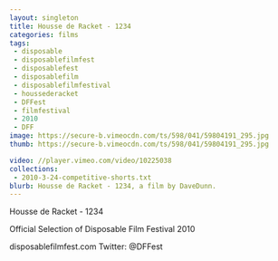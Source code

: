 ```yaml
---
layout: singleton
title: Housse de Racket - 1234
categories: films
tags:
 - disposable
 - disposablefilmfest
 - disposablefest
 - disposablefilm
 - disposablefilmfestival
 - houssederacket
 - DFFest
 - filmfestival
 - 2010
 - DFF
image: https://secure-b.vimeocdn.com/ts/598/041/59804191_295.jpg
thumb: https://secure-b.vimeocdn.com/ts/598/041/59804191_295.jpg

video: //player.vimeo.com/video/10225038
collections:
 - 2010-3-24-competitive-shorts.txt
blurb: Housse de Racket - 1234, a film by DaveDunn.
---
```


Housse de Racket - 1234

Official Selection of Disposable Film Festival 2010

disposablefilmfest.com
Twitter: @DFFest